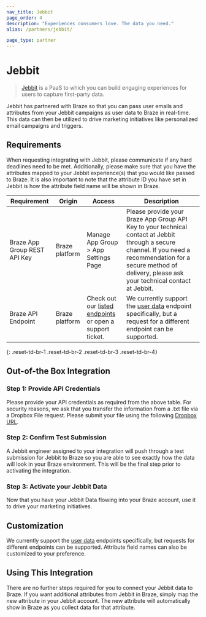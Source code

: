 ```yaml
---
nav_title: Jebbit
page_order: 4
description: "Experiences consumers love. The data you need."
alias: /partners/jebbit/

page_type: partner
---
```


# Jebbit

> [Jebbit](https://www.jebbit.com/) is a PaaS to which you can build engaging experiences for users to capture first-party data.

Jebbit has partnered with Braze so that you can pass user emails and attributes from your Jebbit campaigns as user data to Braze in real-time. This data can then be utilized to drive marketing initiatives like personalized email campaigns and triggers. 

## Requirements

When requesting integrating with Jebbit, please communicate if any hard deadlines need to be met.
Additionally, please make sure that you have the attributes mapped to your Jebbit experience(s) that you would like passed to Braze.
It is also important to note that the attribute ID you have set in Jebbit is how the attribute field name will be shown in Braze.

| Requirement | Origin | Access | Description |
|---|---|---|---|
|Braze App Group REST API Key | Braze platform | Manage App Group > App Settings Page | Please provide your Braze App Group API Key to your technical contact at Jebbit through a secure channel. If you need a recommendation for a secure method of delivery, please ask your technical contact at Jebbit. |
|Braze API Endpoint | Braze platform | Check out our [listed endpoints]({{site.baseurl}}/developer_guide/rest_api/basics/#endpoints) or open a support ticket. | We currently support the [user data](https://www.braze.com/docs/api/endpoints/user_data/) endpoint specifically, but a request for a different endpoint can be supported. |
{: .reset-td-br-1 .reset-td-br-2 .reset-td-br-3  .reset-td-br-4}

## Out-of-the Box Integration

### Step 1: Provide API Credentials

Please provide your API credentials as required from the above table. 
For security reasons, we ask that you transfer the information from a .txt file via a Dropbox File request. Please submit your file using the following [Dropbox URL](https://www.dropbox.com/request/RqKQHkJHXw1cFBKbXpZx).

### Step 2: Confirm Test Submission

A Jebbit engineer assigned to your integration will push through a test submission for Jebbit to Braze so you are able to see exactly how the data will look in your Braze environment.
This will be the final step prior to activating the integration.

### Step 3: Activate your Jebbit Data

Now that you have your Jebbit Data flowing into your Braze account, use it to drive your marketing initiatives.

## Customization

We currently support the [user data](https://www.braze.com/docs/api/endpoints/user_data/) endpoints specifically, but requests for different endpoints can be supported.
Attribute field names can also be customized to your preference.

## Using This Integration

There are no further steps required for you to connect your Jebbit data to Braze.
If you want additional attributes from Jebbit in Braze, simply map the new attribute in your Jebbit account.
The new attribute will automatically show in Braze as you collect data for that attribute.
